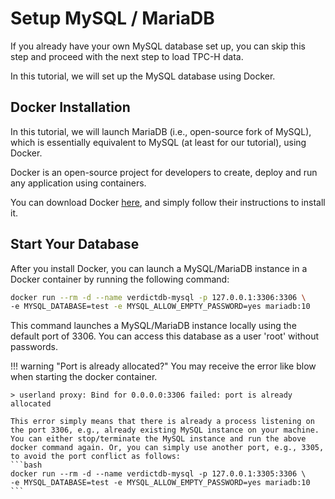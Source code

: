# Setup MySQL / MariaDB

If you already have your own MySQL database set up, you can skip this step and proceed with the next step to load TPC-H data.

In this tutorial, we will set up the MySQL database using Docker.


## Docker Installation

In this tutorial, we will launch MariaDB (i.e., open-source fork of MySQL), which is essentially equivalent to MySQL (at least for our tutorial), using Docker.

Docker is an open-source project for developers to create, deploy and run any application using containers.

You can download Docker [here](https://www.docker.com/community-edition#/download), and simply follow their instructions to install it.


## Start Your Database

After you install Docker, you can launch a MySQL/MariaDB instance in a Docker container by running the following command:

```bash
docker run --rm -d --name verdictdb-mysql -p 127.0.0.1:3306:3306 \
-e MYSQL_DATABASE=test -e MYSQL_ALLOW_EMPTY_PASSWORD=yes mariadb:10
```

This command launches a MySQL/MariaDB instance locally using the default port of 3306.
You can access this database as a user 'root' without passwords.


!!! warning "Port is already allocated?"
    You may receive the error like blow when starting the docker container.

    > userland proxy: Bind for 0.0.0.0:3306 failed: port is already allocated

    This error simply means that there is already a process listening on the port 3306, e.g., already existing MySQL instance on your machine. You can either stop/terminate the MySQL instance and run the above docker command again. Or, you can simply use another port, e.g., 3305, to avoid the port conflict as follows:
    ```bash
    docker run --rm -d --name verdictdb-mysql -p 127.0.0.1:3305:3306 \
    -e MYSQL_DATABASE=test -e MYSQL_ALLOW_EMPTY_PASSWORD=yes mariadb:10
    ```
